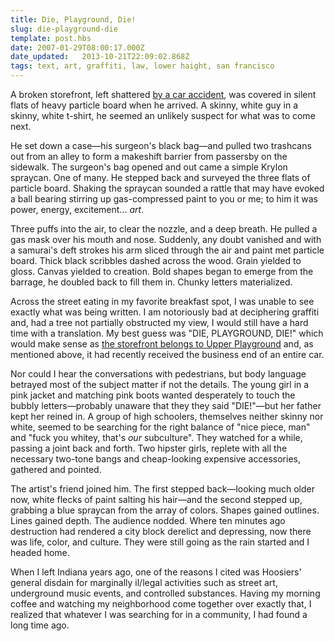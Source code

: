 ```yaml
---
title: Die, Playground, Die!
slug: die-playground-die
template: post.hbs
date: 2007-01-29T08:00:17.000Z
date_updated:   2013-10-21T22:09:02.868Z
tags: text, art, graffiti, law, lower haight, san francisco
---
```


A broken storefront, left shattered <a href="http://www.youtube.com/watch?v=yyciaKnhhWg&eurl=" title="'Fillmore Crash' on YouTube">by a car accident</a>, was covered in silent flats of heavy particle board when he arrived. A skinny, white guy in a skinny, white t-shirt, he seemed an unlikely suspect for what was to come next.<!--more-->

He set down a case&mdash;his surgeon's black bag&mdash;and pulled two trashcans out from an alley to form a makeshift barrier from passersby on the sidewalk. The surgeon's bag opened and out came a simple Krylon spraycan. One of many. He stepped back and surveyed the three flats of particle board. Shaking the spraycan sounded a rattle that may have evoked a ball bearing stirring up gas-compressed paint to you or me; to him it was power, energy, excitement... <em>art</em>.

Three puffs into the air, to clear the nozzle, and a deep breath. He pulled a gas mask over his mouth and nose. Suddenly, any doubt vanished and with a samurai's deft strokes his arm sliced through the air and paint met particle board. Thick black scribbles dashed across the wood. Grain yielded to gloss. Canvas yielded to creation. Bold shapes began to emerge from the barrage, he doubled back to fill them in. Chunky letters materialized.

Across the street eating in my favorite breakfast spot, I was unable to see exactly what was being written. I am notoriously bad at deciphering graffiti and, had a tree not partially obstructed my view, I would still have a hard time with a translation. My best guess was "DIE, PLAYGROUND, DIE!" which would make sense as <a href="http://www.fifty24sf.com/" title="Fifty24SF.com">the storefront belongs to Upper Playground</a> and, as mentioned above, it had recently received the business end of an entire car.

Nor could I hear the conversations with pedestrians, but body language betrayed most of the subject matter if not the details. The young girl in a pink jacket and matching pink boots wanted desperately to touch the bubbly letters&mdash;probably unaware that they they said "DIE!"&mdash;but her father kept her reined in. A group of high schoolers, themselves neither skinny nor white, seemed to be searching for the right balance of "nice piece, man" and "fuck you whitey, that's <em>our</em> subculture". They watched for a while, passing a joint back and forth. Two hipster girls, replete with all the necessary two-tone bangs and cheap-looking expensive accessories, gathered and pointed.

The artist's friend joined him. The first stepped back&mdash;looking much older now, white flecks of paint salting his hair&mdash;and the second stepped up, grabbing a blue spraycan from the array of colors. Shapes gained outlines. Lines gained depth. The audience nodded. Where ten minutes ago destruction had rendered a city block derelict and depressing, now there was life, color, and culture. They were still going as the rain started and I headed home.

When I left Indiana years ago, one of the reasons I cited was Hoosiers' general disdain for marginally il/legal activities such as street art, underground music events, and controlled substances. Having my morning coffee and watching my neighborhood come together over exactly that, I realized that whatever I was searching for in a community, I had found a long time ago.
